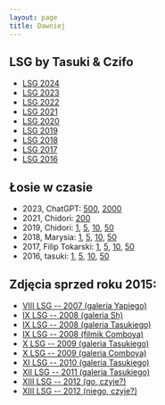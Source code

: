 ```yaml
---
layout: page
title: Dawniej
---
```


## LSG by Tasuki & Czifo

- [LSG 2024](/2024)
- [LSG 2023](/2023)
- [LSG 2022](/2022)
- [LSG 2021](/2021)
- [LSG 2020](/2020)
- [LSG 2019](/2019)
- [LSG 2018](/2018)
- [LSG 2017](/2017)
- [LSG 2016](/2016)


## Łosie w czasie

- 2023, ChatGPT:
  [500](/public/losie/2023/500.pdf),
  [2000](/public/losie/2023/2000.pdf)
- 2021, Chidori: 
  [200](/public/losie/2021/200.pdf)
- 2019, Chidori:
  [1](/public/losie/2019/01.pdf),
  [5](/public/losie/2019/05.pdf),
  [10](/public/losie/2019/10.pdf),
  [50](/public/losie/2019/50.pdf)
- 2018, Marysia:
  [1](/public/losie/2018/01.pdf),
  [5](/public/losie/2018/05.pdf),
  [10](/public/losie/2018/10.pdf),
  [50](/public/losie/2018/50.pdf)
- 2017, Filip Tokarski:
  [1](/public/losie/2017/01.pdf),
  [5](/public/losie/2017/05.pdf),
  [10](/public/losie/2017/10.pdf),
  [50](/public/losie/2017/50.pdf)
- 2016, tasuki:
  [1](/public/losie/2016/01.pdf),
  [5](/public/losie/2016/05.pdf),
  [10](/public/losie/2016/10.pdf),
  [50](/public/losie/2016/50.pdf)


## Zdjęcia sprzed roku 2015:

- <a href="https://photos.app.goo.gl/a9Zh9Bxa83WhSD6W9">VIII LSG -- 2007 (galeria Yapiego)</a>
- <a href="https://photos.app.goo.gl/Kuse2jGHjo5M8xTP9"> IX LSG -- 2008 (galeria Sh) </a> 
- <a href="https://gallery.tasuki.org/2008/07-LSG"> IX LSG -- 2008 (galeria Tasukiego) </a> 
- <a href="https://www.youtube.com/watch?v=Crbzi0MnyIs"> IX LSG -- 2008 (filmik Comboya) </a> 
- <a href="https://gallery.tasuki.org/2009/07-1-lsg"> X LSG -- 2009 (galeria Tasukiego) </a> 
- <a href="https://photos.app.goo.gl/qw7nxKTnuMnztj9p8"> X LSG -- 2009 (galeria Comboya) </a> 
- <a href="https://gallery.tasuki.org/2010/08-lsg"> XI LSG -- 2010 (galeria Tasukiego)</a>
- <a href="https://gallery.tasuki.org/2011/08-lsg"> XII LSG -- 2011 (galeria Tasukiego)</a>
- <a href="https://picasaweb.google.com/101344519657364273322/2012Go">XIII LSG -- 2012 (go, czyje?)</a>
- <a href="https://picasaweb.google.com/101344519657364273322/2012">XIII LSG -- 2012 (niego, czyje?)</a>
